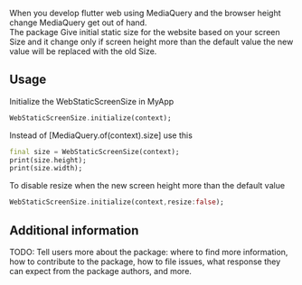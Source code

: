<!--
This README describes the package. If you publish this package to pub.dev,
this README's contents appear on the landing page for your package.

For information about how to write a good package README, see the guide for
[writing package pages](https://dart.dev/guides/libraries/writing-package-pages).

For general information about developing packages, see the Dart guide for
[creating packages](https://dart.dev/guides/libraries/create-library-packages)
and the Flutter guide for
[developing packages and plugins](https://flutter.dev/developing-packages).
-->

When you develop flutter web using MediaQuery and the browser height change MediaQuery get out of hand.  
The package Give initial static size for the website based on your screen Size and it change only if screen height more than the default value the new value will be replaced with the old Size.

## Usage

Initialize the WebStaticScreenSize in MyApp

```dart
WebStaticScreenSize.initialize(context);
```

Instead of [MediaQuery.of(context).size] use this

```dart
final size = WebStaticScreenSize(context);
print(size.height);
print(size.width);
```

To disable resize when the new screen height more than the default value

```dart
WebStaticScreenSize.initialize(context,resize:false);
```

## Additional information

TODO: Tell users more about the package: where to find more information, how to
contribute to the package, how to file issues, what response they can expect
from the package authors, and more.
